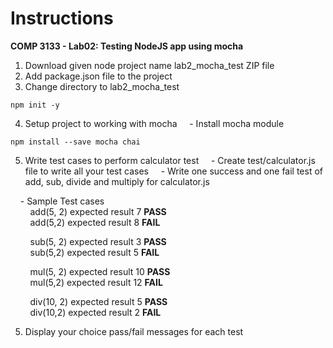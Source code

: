 # Instructions
**COMP 3133 - Lab02: Testing NodeJS app using mocha**
1)	Download given node project name lab2_mocha_test ZIP file
2)	Add package.json file to the project
3)  Change directory to lab2_mocha_test
```
npm init -y
```
4)	Setup project to working with mocha
&nbsp;&nbsp;&nbsp;&nbsp;-	Install mocha module
```
npm install --save mocha chai
```
5)	Write test cases to perform calculator test 
&nbsp;&nbsp;&nbsp;&nbsp;-	Create test/calculator.js file to write all your test cases
&nbsp;&nbsp;&nbsp;&nbsp;-	Write one success and one fail test of add, sub, divide and multiply for calculator.js

&nbsp;&nbsp;&nbsp;&nbsp;-	Sample Test cases<br>
&nbsp;&nbsp;&nbsp;&nbsp;&nbsp;&nbsp;&nbsp;&nbsp;add(5, 2) expected result 7 **PASS**<br>
&nbsp;&nbsp;&nbsp;&nbsp;&nbsp;&nbsp;&nbsp;&nbsp;add(5,2) expected result 8 **FAIL**<br>

&nbsp;&nbsp;&nbsp;&nbsp;&nbsp;&nbsp;&nbsp;&nbsp;sub(5, 2) expected result 3 **PASS**<br>
&nbsp;&nbsp;&nbsp;&nbsp;&nbsp;&nbsp;&nbsp;&nbsp;sub(5,2) expected result 5 **FAIL**<br>

&nbsp;&nbsp;&nbsp;&nbsp;&nbsp;&nbsp;&nbsp;&nbsp;mul(5, 2) expected result 10 **PASS**<br>
&nbsp;&nbsp;&nbsp;&nbsp;&nbsp;&nbsp;&nbsp;&nbsp;mul(5,2) expected result 12 **FAIL**<br>

&nbsp;&nbsp;&nbsp;&nbsp;&nbsp;&nbsp;&nbsp;&nbsp;div(10, 2) expected result 5 **PASS**<br>
&nbsp;&nbsp;&nbsp;&nbsp;&nbsp;&nbsp;&nbsp;&nbsp;div(10,2) expected result 2 **FAIL**

5)	Display your choice pass/fail messages for each test
